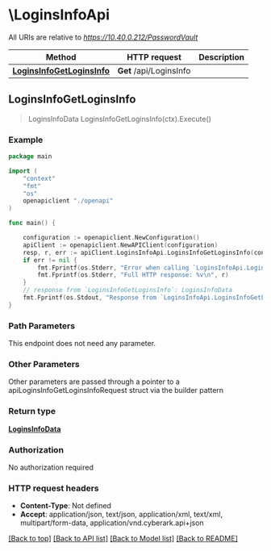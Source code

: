 # \LoginsInfoApi

All URIs are relative to *https://10.40.0.212/PasswordVault*

Method | HTTP request | Description
------------- | ------------- | -------------
[**LoginsInfoGetLoginsInfo**](LoginsInfoApi.md#LoginsInfoGetLoginsInfo) | **Get** /api/LoginsInfo | 



## LoginsInfoGetLoginsInfo

> LoginsInfoData LoginsInfoGetLoginsInfo(ctx).Execute()



### Example

```go
package main

import (
    "context"
    "fmt"
    "os"
    openapiclient "./openapi"
)

func main() {

    configuration := openapiclient.NewConfiguration()
    apiClient := openapiclient.NewAPIClient(configuration)
    resp, r, err := apiClient.LoginsInfoApi.LoginsInfoGetLoginsInfo(context.Background()).Execute()
    if err != nil {
        fmt.Fprintf(os.Stderr, "Error when calling `LoginsInfoApi.LoginsInfoGetLoginsInfo``: %v\n", err)
        fmt.Fprintf(os.Stderr, "Full HTTP response: %v\n", r)
    }
    // response from `LoginsInfoGetLoginsInfo`: LoginsInfoData
    fmt.Fprintf(os.Stdout, "Response from `LoginsInfoApi.LoginsInfoGetLoginsInfo`: %v\n", resp)
}
```

### Path Parameters

This endpoint does not need any parameter.

### Other Parameters

Other parameters are passed through a pointer to a apiLoginsInfoGetLoginsInfoRequest struct via the builder pattern


### Return type

[**LoginsInfoData**](LoginsInfoData.md)

### Authorization

No authorization required

### HTTP request headers

- **Content-Type**: Not defined
- **Accept**: application/json, text/json, application/xml, text/xml, multipart/form-data, application/vnd.cyberark.api+json

[[Back to top]](#) [[Back to API list]](../README.md#documentation-for-api-endpoints)
[[Back to Model list]](../README.md#documentation-for-models)
[[Back to README]](../README.md)

